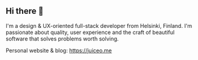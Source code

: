 ## Hi there 👋

I'm a design & UX-oriented full-stack developer from Helsinki, Finland. I'm passionate about quality, user experience and the craft of beautiful software that solves problems worth solving.

Personal website & blog: https://juiceo.me

<!--
**juiceo/juiceo** is a ✨ _special_ ✨ repository because its `README.md` (this file) appears on your GitHub profile.

Here are some ideas to get you started:

- 🔭 I’m currently working on ...
- 🌱 I’m currently learning ...
- 👯 I’m looking to collaborate on ...
- 🤔 I’m looking for help with ...
- 💬 Ask me about ...
- 📫 How to reach me: ...
- 😄 Pronouns: ...
- ⚡ Fun fact: ...
-->
